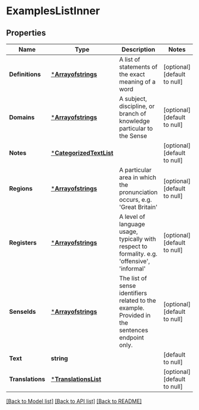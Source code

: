 # ExamplesListInner

## Properties
Name | Type | Description | Notes
------------ | ------------- | ------------- | -------------
**Definitions** | [***Arrayofstrings**](arrayofstrings.md) | A list of statements of the exact meaning of a word | [optional] [default to null]
**Domains** | [***Arrayofstrings**](arrayofstrings.md) | A subject, discipline, or branch of knowledge particular to the Sense | [optional] [default to null]
**Notes** | [***CategorizedTextList**](CategorizedTextList.md) |  | [optional] [default to null]
**Regions** | [***Arrayofstrings**](arrayofstrings.md) | A particular area in which the pronunciation occurs, e.g. &#39;Great Britain&#39; | [optional] [default to null]
**Registers** | [***Arrayofstrings**](arrayofstrings.md) | A level of language usage, typically with respect to formality. e.g. &#39;offensive&#39;, &#39;informal&#39; | [optional] [default to null]
**SenseIds** | [***Arrayofstrings**](arrayofstrings.md) | The list of sense identifiers related to the example. Provided in the sentences endpoint only. | [optional] [default to null]
**Text** | **string** |  | [default to null]
**Translations** | [***TranslationsList**](TranslationsList.md) |  | [optional] [default to null]

[[Back to Model list]](../README.md#documentation-for-models) [[Back to API list]](../README.md#documentation-for-api-endpoints) [[Back to README]](../README.md)


